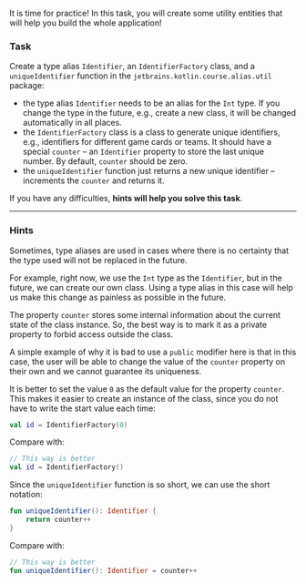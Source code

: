 It is time for practice! 
In this task, you will create some utility entities that will help you build the whole application!

### Task

Create a type alias `Identifier`, an `IdentifierFactory` class, and a `uniqueIdentifier` function
in the `jetbrains.kotlin.course.alias.util` package:

- the type alias `Identifier` needs to be an alias for the `Int` type. If you change the type in the future, e.g., create a new class,
  it will be changed automatically in all places.
- the `IdentifierFactory` class is a class to generate unique identifiers, e.g., identifiers for different game cards or teams.
  It should have a special `counter` – an `Identifier` property to store the last unique number. By default, `counter` should be zero.
- the `uniqueIdentifier` function just returns a new unique identifier – increments the `counter` and returns it.

If you have any difficulties, **hints will help you solve this task**.

----

### Hints

<div class="hint" title="Type aliases usage">

Sometimes, type aliases are used in cases where there is no certainty that
the type used will not be replaced in the future.

For example, right now, we use the `Int` type as the `Identifier`,
but in the future, we can create our own class.
Using a type alias in this case will help us make this change as painless as possible in the future.
</div>

<div class="hint" title="Access modifiers">

The property `counter` stores some internal information about the current state of the class instance.
So, the best way is to mark it as a private property to forbid access outside the class.

A simple example of why it is bad to use a `public` modifier here is that in this
case, the user will be able to change the value of the `counter` property on their own
and we cannot guarantee its uniqueness.
</div>

<div class="hint" title="Default values">

It is better to set the value `0` as the default value for the property `counter`.
This makes it easier to create an instance of the class,
since you do not have to write the start value each time:

  ```kotlin
  val id = IdentifierFactory(0)
  ```

Compare with:

  ```kotlin
  // This way is better
  val id = IdentifierFactory()
  ```

</div>

<div class="hint" title="Short notation for functions">

Since the `uniqueIdentifier` function is so short, we can use the short notation:

  ```kotlin
  fun uniqueIdentifier(): Identifier {
      return counter++
  }
  ```

Compare with:

  ```kotlin
  // This way is better
  fun uniqueIdentifier(): Identifier = counter++
  ```

</div>
